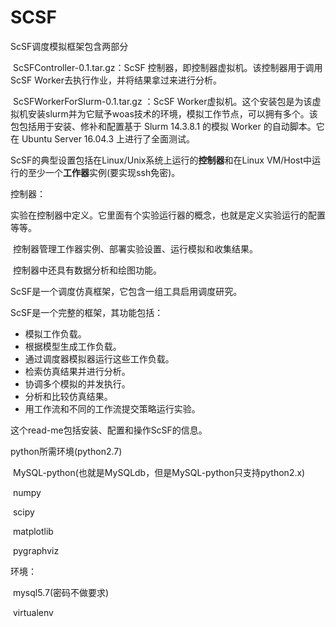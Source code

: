 # SCSF

ScSF调度模拟框架包含两部分

​	ScSFController-0.1.tar.gz：ScSF 控制器，即控制器虚拟机。该控制器用于调用ScSF Worker去执行作业，并将结果拿过来进行分析。

​	ScSFWorkerForSlurm-0.1.tar.gz ：ScSF Worker虚拟机。这个安装包是为该虚拟机安装slurm并为它赋予woas技术的环境，模拟工作节点，可以拥有多个。该包包括用于安装、修补和配置基于 Slurm 14.3.8.1 的模拟 Worker 的自动脚本。它在 Ubuntu Server 16.04.3 上进行了全面测试。

ScSF的典型设置包括在Linux/Unix系统上运行的**控制器**和在Linux VM/Host中运行的至少一个**工作器**实例(要实现ssh免密)。

控制器：

​	实验在控制器中定义。它里面有个实验运行器的概念，也就是定义实验运行的配置等等。

​	控制器管理工作器实例、部署实验设置、运行模拟和收集结果。

​	控制器中还具有数据分析和绘图功能。



ScSF是一个调度仿真框架，它包含一组工具启用调度研究。


ScSF是一个完整的框架，其功能包括：

- 模拟工作负载。
- 根据模型生成工作负载。
- 通过调度器模拟器运行这些工作负载。
- 检索仿真结果并进行分析。
- 协调多个模拟的并发执行。
- 分析和比较仿真结果。
- 用工作流和不同的工作流提交策略运行实验。

这个read-me包括安装、配置和操作ScSF的信息。

python所需环境(python2.7)

​	MySQL-python(也就是MySQLdb，但是MySQL-python只支持python2.x)

​	numpy

​	scipy

​	matplotlib

​	pygraphviz

环境：

​	mysql5.7(密码不做要求)

​	virtualenv

